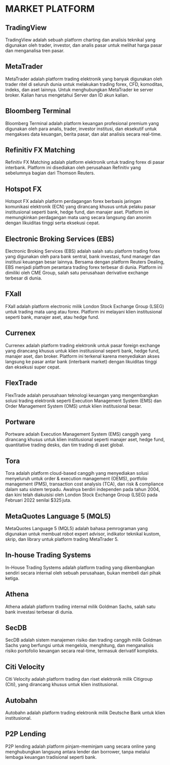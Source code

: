 # MARKET PLATFORM

## TradingView

TradingView adalah sebuah platform charting dan analisis teknikal yang digunakan oleh trader, investor, dan analis pasar untuk melihat harga pasar dan menganalisa tren pasar.

## MetaTrader

MetaTrader adalah platform trading elektronik yang banyak digunakan oleh trader ritel di seluruh dunia untuk melakukan trading forex, CFD, komoditas, indeks, dan aset lainnya. Untuk menghubungkan MetaTrader ke server broker. Kalian harus mengetahui Server dan ID akun kalian.

## Bloomberg Terminal

Bloomberg Terminal adalah platform keuangan profesional premium yang digunakan oleh para analis, trader, investor institusi, dan eksekutif untuk mengakses data keuangan, berita pasar, dan alat analisis secara real-time.

## Refinitiv FX Matching

Refinitiv FX Matching adalah platform elektronik untuk trading forex di pasar interbank. Platform ini disediakan oleh perusahaan Refinitiv yang sebelumnya bagian dari Thomson Reuters.

## Hotspot FX

Hotspot FX adalah platform perdagangan forex berbasis jaringan komunikasi elektronik (ECN) yang dirancang khusus untuk pelaku pasar institusional seperti bank, hedge fund, dan manajer aset.  Platform ini memungkinkan perdagangan mata uang secara langsung dan anonim dengan likuiditas tinggi serta eksekusi cepat.

## Electronic Broking Services (EBS)

Electronic Broking Services (EBS) adalah salah satu platform trading forex yang digunakan oleh para bank sentral, bank investasi, fund manager dan institusi keuangan besar lainnya. Bersama dengan platform Reuters Dealing, EBS menjadi platfrom perantara trading forex terbesar di dunia. Platform ini dimiliki oleh CME Group, salah satu perusahaan derivative exchange terbesar di dunia.

## FXall

FXall adalah platform electronic milik London Stock Exchange Group (LSEG) untuk trading mata uang atau forex. Platform ini melayani klien institusional seperti bank, manajer aset, atau hedge fund.

## Currenex

Currenex adalah platform trading elektronik untuk pasar foreign exchange yang dirancang khusus untuk klien institusional seperti bank, hedge fund, manajer aset, dan broker. Platform ini terkenal karena menyediakan akses langsung ke pasar antar bank (interbank market) dengan likuiditas tinggi dan eksekusi super cepat.

## FlexTrade

FlexTrade adalah perusahaan teknologi keuangan yang mengembangkan solusi trading elektronik seperti Execution Management System (EMS) dan Order Management System (OMS) untuk klien institusional besar.

## Portware

Portware adalah Execution Management System (EMS) canggih yang dirancang khusus untuk klien institusional seperti manajer aset, hedge fund, quantitative trading desks, dan tim trading di aset global.

## Tora

Tora adalah platform cloud-based canggih yang menyediakan solusi menyeluruh untuk order & execution management (OEMS), portfolio management (PMS), transaction cost analysis (TCA), dan risk & compliance dalam satu sistem terpadu. Awalnya berdiri independen pada tahun 2004, dan kini telah diakuisisi oleh London Stock Exchange Group (LSEG) pada Februari 2022 senilai $325 juta.

## MetaQuotes Language 5 (MQL5)

MetaQuotes Language 5 (MQL5) adalah bahasa pemrograman yang digunakan untuk membuat robot expert advisor, indikator teknikal kustom, skrip, dan library untuk platform trading MetaTrader 5.

## In-house Trading Systems

In-House Trading Systems adalah platform trading yang dikembangkan sendiri secara internal oleh sebuah perusahaan, bukan membeli dari pihak ketiga.

## Athena

Athena adalah platform trading internal milik Goldman Sachs, salah satu bank investasi terbesar di dunia.

## SecDB

SecDB adalah sistem manajemen risiko dan trading canggih milik Goldman Sachs yang berfungsi untuk mengelola, menghitung, dan menganalisis risiko portofolio keuangan secara real-time, termasuk derivatif kompleks.

## Citi Velocity

Citi Velocity adalah platform trading dan riset elektronik milik Citigroup (Citi), yang dirancang khusus untuk klien institusional.

## Autobahn

Autobahn adalah platform trading elektronik milik Deutsche Bank untuk klien institusional.

## P2P Lending

P2P lending adalah platform pinjam-meminjam uang secara online yang menghubungkan langsung antara lender dan borrower, tanpa melalui lembaga keuangan tradisional seperti bank.